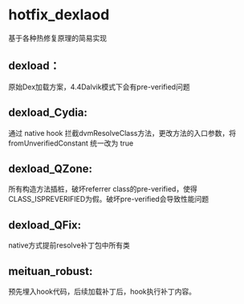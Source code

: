 # hotfix_dexlaod

基于各种热修复原理的简易实现

## dexload：
原始Dex加载方案，4.4Dalvik模式下会有pre-verified问题

## dexload_Cydia:
通过 native hook 拦截dvmResolveClass方法，更改方法的入口参数，将 fromUnverifiedConstant 统一改为 true

## dexload_QZone:
所有构造方法插桩，破坏referrer class的pre-verified，使得CLASS_ISPREVERIFIED为假。破坏pre-verified会导致性能问题

## dexload_QFix:
native方式提前resolve补丁包中所有类

## meituan_robust:
预先埋入hook代码，后续加载补丁后，hook执行补丁内容。
